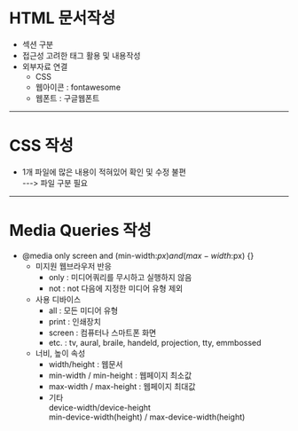 # HTML 문서작성
* 섹션 구분
* 접근성 고려한 태그 활용 및 내용작성
* 외부자료 연결
  + CSS
  + 웹아이콘 : fontawesome
  + 웹폰트 : 구글웹폰트

<hr/>

# CSS 작성
* 1개 파일에 많은 내용이 적혀있어 확인 및 수정 불편<br>
   ---> 파일 구분 필요

<hr/>

# Media Queries 작성
* @media only screen
    and (min-width:$px)
    and (max-width:$px) {}
  + 미지원 웹브라우저 반응
    - only : 미디어쿼리를 무시하고 실행하지 않음
    - not : not 다음에 지정한 미디어 유형 제외
  + 사용 디바이스
    - all : 모든 미디어 유형
    - print : 인쇄장치
    - screen : 컴퓨터나 스마트폰 화면
    - etc. : tv, aural, braile, handeld, projection, tty, emmbossed
  + 너비, 높이 속성
    - width/height : 웹문서
    - min-width / min-height : 웹페이지 최소값
    - max-width / max-height : 웹페이지 최대값
    - 기타<br>
      device-width/device-height<br>
      min-device-width(height) / max-device-width(height)<br>
